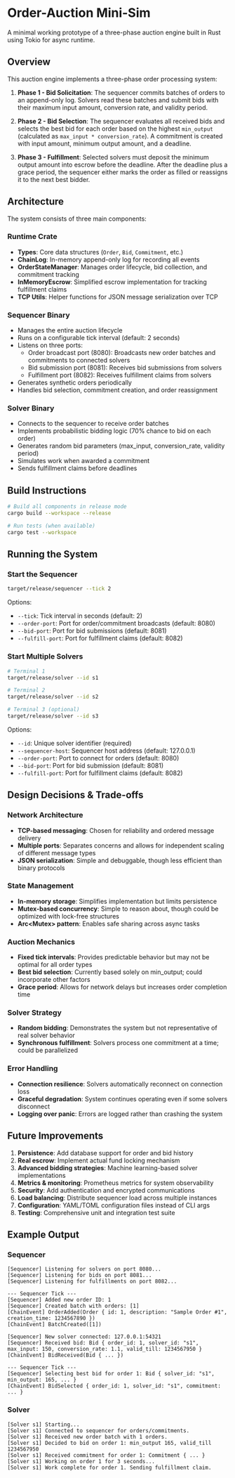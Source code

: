 # Order-Auction Mini-Sim

A minimal working prototype of a three-phase auction engine built in Rust using Tokio for async runtime.

## Overview

This auction engine implements a three-phase order processing system:

1. **Phase 1 - Bid Solicitation**: The sequencer commits batches of orders to an append-only log. Solvers read these batches and submit bids with their maximum input amount, conversion rate, and validity period.

2. **Phase 2 - Bid Selection**: The sequencer evaluates all received bids and selects the best bid for each order based on the highest `min_output` (calculated as `max_input * conversion_rate`). A commitment is created with input amount, minimum output amount, and a deadline.

3. **Phase 3 - Fulfillment**: Selected solvers must deposit the minimum output amount into escrow before the deadline. After the deadline plus a grace period, the sequencer either marks the order as filled or reassigns it to the next best bidder.

## Architecture

The system consists of three main components:

### Runtime Crate

- **Types**: Core data structures (`Order`, `Bid`, `Commitment`, etc.)
- **ChainLog**: In-memory append-only log for recording all events
- **OrderStateManager**: Manages order lifecycle, bid collection, and commitment tracking
- **InMemoryEscrow**: Simplified escrow implementation for tracking fulfillment claims
- **TCP Utils**: Helper functions for JSON message serialization over TCP

### Sequencer Binary

- Manages the entire auction lifecycle
- Runs on a configurable tick interval (default: 2 seconds)
- Listens on three ports:
  - Order broadcast port (8080): Broadcasts new order batches and commitments to connected solvers
  - Bid submission port (8081): Receives bid submissions from solvers
  - Fulfillment port (8082): Receives fulfillment claims from solvers
- Generates synthetic orders periodically
- Handles bid selection, commitment creation, and order reassignment

### Solver Binary

- Connects to the sequencer to receive order batches
- Implements probabilistic bidding logic (70% chance to bid on each order)
- Generates random bid parameters (max_input, conversion_rate, validity period)
- Simulates work when awarded a commitment
- Sends fulfillment claims before deadlines

## Build Instructions

```bash
# Build all components in release mode
cargo build --workspace --release

# Run tests (when available)
cargo test --workspace
```

## Running the System

### Start the Sequencer

```bash
target/release/sequencer --tick 2
```

Options:

- `--tick`: Tick interval in seconds (default: 2)
- `--order-port`: Port for order/commitment broadcasts (default: 8080)
- `--bid-port`: Port for bid submissions (default: 8081)
- `--fulfill-port`: Port for fulfillment claims (default: 8082)

### Start Multiple Solvers

```bash
# Terminal 1
target/release/solver --id s1

# Terminal 2
target/release/solver --id s2

# Terminal 3 (optional)
target/release/solver --id s3
```

Options:

- `--id`: Unique solver identifier (required)
- `--sequencer-host`: Sequencer host address (default: 127.0.0.1)
- `--order-port`: Port to connect for orders (default: 8080)
- `--bid-port`: Port for bid submission (default: 8081)
- `--fulfill-port`: Port for fulfillment claims (default: 8082)

## Design Decisions & Trade-offs

### Network Architecture

- **TCP-based messaging**: Chosen for reliability and ordered message delivery
- **Multiple ports**: Separates concerns and allows for independent scaling of different message types
- **JSON serialization**: Simple and debuggable, though less efficient than binary protocols

### State Management

- **In-memory storage**: Simplifies implementation but limits persistence
- **Mutex-based concurrency**: Simple to reason about, though could be optimized with lock-free structures
- **Arc<Mutex<T>> pattern**: Enables safe sharing across async tasks

### Auction Mechanics

- **Fixed tick intervals**: Provides predictable behavior but may not be optimal for all order types
- **Best bid selection**: Currently based solely on min_output; could incorporate other factors
- **Grace period**: Allows for network delays but increases order completion time

### Solver Strategy

- **Random bidding**: Demonstrates the system but not representative of real solver behavior
- **Synchronous fulfillment**: Solvers process one commitment at a time; could be parallelized

### Error Handling

- **Connection resilience**: Solvers automatically reconnect on connection loss
- **Graceful degradation**: System continues operating even if some solvers disconnect
- **Logging over panic**: Errors are logged rather than crashing the system

## Future Improvements

1. **Persistence**: Add database support for order and bid history
2. **Real escrow**: Implement actual fund locking mechanism
3. **Advanced bidding strategies**: Machine learning-based solver implementations
4. **Metrics & monitoring**: Prometheus metrics for system observability
5. **Security**: Add authentication and encrypted communications
6. **Load balancing**: Distribute sequencer load across multiple instances
7. **Configuration**: YAML/TOML configuration files instead of CLI args
8. **Testing**: Comprehensive unit and integration test suite

## Example Output

### Sequencer

```
[Sequencer] Listening for solvers on port 8080...
[Sequencer] Listening for bids on port 8081...
[Sequencer] Listening for fulfillments on port 8082...

--- Sequencer Tick ---
[Sequencer] Added new order ID: 1
[Sequencer] Created batch with orders: [1]
[ChainEvent] OrderAdded(Order { id: 1, description: "Sample Order #1", creation_time: 1234567890 })
[ChainEvent] BatchCreated([1])

[Sequencer] New solver connected: 127.0.0.1:54321
[Sequencer] Received bid: Bid { order_id: 1, solver_id: "s1", max_input: 150, conversion_rate: 1.1, valid_till: 1234567950 }
[ChainEvent] BidReceived(Bid { ... })

--- Sequencer Tick ---
[Sequencer] Selecting best bid for order 1: Bid { solver_id: "s1", min_output: 165, ... }
[ChainEvent] BidSelected { order_id: 1, solver_id: "s1", commitment: ... }
```

### Solver

```
[Solver s1] Starting...
[Solver s1] Connected to sequencer for orders/commitments.
[Solver s1] Received new order batch with 1 orders.
[Solver s1] Decided to bid on order 1: min_output 165, valid_till 1234567950
[Solver s1] Received commitment for order 1: Commitment { ... }
[Solver s1] Working on order 1 for 3 seconds...
[Solver s1] Work complete for order 1. Sending fulfillment claim.
```
